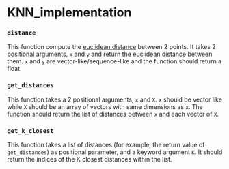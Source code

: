 # KNN_implementation

### `distance`
This function compute the [euclidean distance](https://en.wikipedia.org/wiki/Euclidean_distance) between 2 points.
It takes 2 positional arguments, `x` and `y` and return the euclidean distance between them.
`x` and `y` are vector-like/sequence-like and the function should return a float.

### `get_distances`
This function takes a 2 positional arguments, `x` and `X`.
`x` should be vector like while `X` should be an array of vectors with same dimensions as `x`.
The function should return the list of distances between `x` and each vector of `X`.

### `get_k_closest`
This function takes a list of distances (for example, the return value of `get_distances`) as positional parameter, and a keyword argument `K`.
It should return the indices of the K closest distances within the list.

